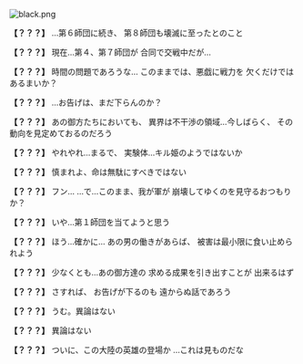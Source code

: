 
![black.png](../images/backgrounds/black.png)

**【？？？】**
…第６師団に続き、
第８師団も壊滅に至ったとのこと

**【？？？】**
現在…第４、第７師団が
合同で交戦中だが…

**【？？？】**
時間の問題であろうな…
このままでは、悪戯に戦力を
欠くだけではあるまいか？

**【？？？】**
…お告げは、まだ下らんのか？

**【？？？】**
あの御方たちにおいても、
異界は不干渉の領域…今しばらく、
その動向を見定めておるのだろう

**【？？？】**
やれやれ…まるで、
実験体…キル姫のようではないか

**【？？？】**
慎まれよ、命は無駄にすべきではない

**【？？？】**
フン…
…で…このまま、我が軍が
崩壊してゆくのを見守るおつもりか？

**【？？？】**
いや…第１師団を当てようと思う

**【？？？】**
ほう…確かに…
あの男の働きがあらば、
被害は最小限に食い止められよう

**【？？？】**
少なくとも…あの御方達の
求める成果を引き出すことが
出来るはず

**【？？？】**
さすれば、
お告げが下るのも
遠からぬ話であろう

**【？？？】**
うむ。異論はない

**【？？？】**
異論はない

**【？？？】**
ついに、この大陸の英雄の登場か
…これは見ものだな
